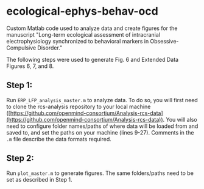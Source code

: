 # ecological-ephys-behav-ocd
Custom Matlab code used to analyze data and create figures for the manuscript "Long-term ecological assessment of intracranial electrophysiology synchronized to behavioral markers in Obsessive-Compulsive Disorder."

The following steps were used to generate Fig. 6 and Extended Data Figures 6, 7, and 8. 
## Step 1:
Run `ERP_LFP_analysis_master.m` to analyze data. To do so, you will first need to clone the rcs-analysis repository to your local machine ([https://github.com/openmind-consortium/Analysis-rcs-data](https://github.com/openmind-consortium/Analysis-rcs-data)). You will also need to configure folder names/paths of where data will be loaded from and saved to, and set the paths on your machine (lines 9-27). Comments in the `.m` file describe the data formats required. 

## Step 2:
Run `plot_master.m` to generate figures. The same folders/paths need to be set as described in Step 1.

